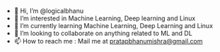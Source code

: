 - 👋 Hi, I’m @logicalbhanu
- 👀 I’m interested in Machine Learning, Deep learning and Linux
- 🌱 I’m currently learning Machine Learning, Deep Learning and Linux
- 💞️ I’m looking to collaborate on anything related to ML and DL
- 📫 How to reach me : Mail me at pratapbhanumishra@gmail.com

<!---
logicalbhanu/logicalbhanu is a ✨ special ✨ repository because its `README.md` (this file) appears on your GitHub profile.
You can click the Preview link to take a look at your changes.
--->
